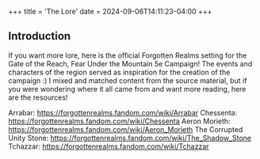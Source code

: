 +++
title = 'The Lore'
date = 2024-09-06T14:11:23-04:00
+++

## Introduction

If you want more lore, here is the official Forgotten Realms setting for the Gate of the Reach, Fear Under the Mountain 5e Campaign! The events and characters of the region served as inspiration for the creation of the campaign :) I mixed and matched content
from the source material, but if you were wondering where it all came from and want more reading, here are the resources!

Arrabar:
https://forgottenrealms.fandom.com/wiki/Arrabar
Chessenta:
https://forgottenrealms.fandom.com/wiki/Chessenta
Aeron Morieth:
https://forgottenrealms.fandom.com/wiki/Aeron_Morieth
The Corrupted Unity Stone:
https://forgottenrealms.fandom.com/wiki/The_Shadow_Stone
Tchazzar:
https://forgottenrealms.fandom.com/wiki/Tchazzar 